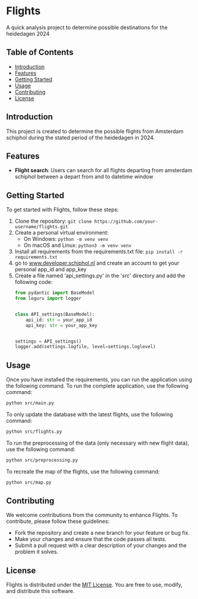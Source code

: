# Flights

A quick analysis project to determine possible destinations for the heidedagen 2024

## Table of Contents

- [Introduction](#introduction)
- [Features](#features)
- [Getting Started](#getting-started)
- [Usage](#usage)
- [Contributing](#contributing)
- [License](#license)

## Introduction

This project is created to determine the possible flights from Amsterdam schiphol during the stated period of the heidedagen in 2024.

## Features

- **Flight search**: Users can search for all flights departing from amsterdam schiphol between a depart from and to datetime window


## Getting Started

To get started with Flights, follow these steps:

1. Clone the repository: `git clone https://github.com/your-username/flights.git`
2. Create a personal virtual environment:
    - On Windows: `python -m venv venv`
    - On macOS and Linux: `python3 -m venv venv`
3. Install all requirements from the requirements.txt file:
    `pip install -r requirements.txt`
4. go to www.developer.schiphol.nl and create an account to get your personal app_id and app_key
5. Create a file named 'api_settings.py' in the 'src' directory and add the following code:
    ```python
    from pydantic import BaseModel
    from loguru import logger


    class API_settings(BaseModel):
        api_id: str = your_app_id
        api_key: str = your_app_key


    settings = API_settings()
    logger.add(settings.logfile, level=settings.loglevel)

    ```
    

## Usage

Once you have installed the requirements, you can run the application using the following command.
To run the complete application, use the following command:
```bash
python src/main.py
```

To only update the database with the latest flights, use the following command:
```bash
python src/flights.py
```

To run the preprocessing of the data (only necessary with new flight data), use the following command:
```bash
python src/preprocessing.py
```

To recreate the map of the flights, use the following command:
```bash
python src/map.py
```

## Contributing

We welcome contributions from the community to enhance Flights. To contribute, please follow these guidelines:

- Fork the repository and create a new branch for your feature or bug fix.
- Make your changes and ensure that the code passes all tests.
- Submit a pull request with a clear description of your changes and the problem it solves.

## License

Flights is distributed under the [MIT License](https://opensource.org/licenses/MIT). You are free to use, modify, and distribute this software.
